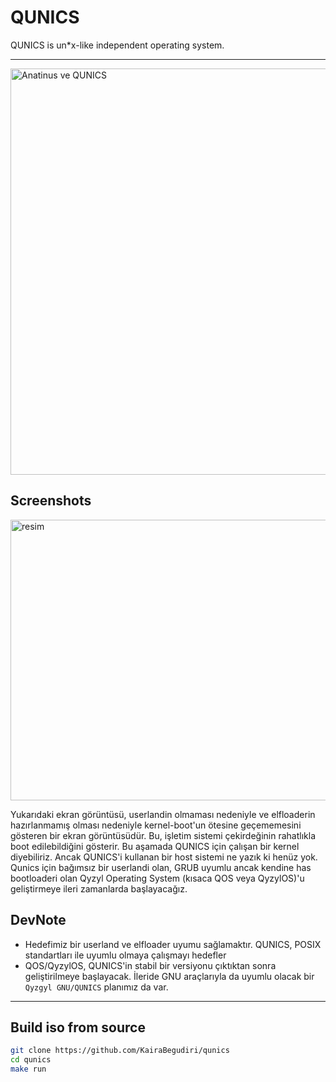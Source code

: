 # QUNICS
QUNICS is un*x-like independent operating system. 
<hr>
<img width="1600" height="650" alt="Anatinus ve QUNICS" src="https://github.com/user-attachments/assets/942b0d27-63db-44d8-a15b-1924a7e18f97" />

## Screenshots
<img width="822" height="449" alt="resim" src="https://github.com/user-attachments/assets/0745882c-824d-4c89-afeb-bc059fb07380" />

Yukarıdaki ekran görüntüsü, userlandin olmaması nedeniyle ve elfloaderin hazırlanmamış olması nedeniyle kernel-boot'un ötesine geçememesini gösteren bir ekran görüntüsüdür. 
Bu, işletim sistemi çekirdeğinin rahatlıkla boot edilebildiğini gösterir. Bu aşamada QUNICS için çalışan bir kernel diyebiliriz. Ancak QUNICS'i kullanan bir host sistemi ne yazık ki henüz yok. 
Qunics için bağımsız bir userlandi olan, GRUB uyumlu ancak kendine has bootloaderi olan Qyzyl Operating System (kısaca QOS veya QyzylOS)'u geliştirmeye ileri zamanlarda başlayacağız.

## DevNote
- Hedefimiz bir userland ve elfloader uyumu sağlamaktır. QUNICS, POSIX standartları ile uyumlu olmaya çalışmayı hedefler
- QOS/QyzylOS, QUNICS'in stabil bir versiyonu çıktıktan sonra geliştirilmeye başlayacak. İleride GNU araçlarıyla da uyumlu olacak bir `Qyzgyl GNU/QUNICS` planımız da var.

<hr>

## Build iso from source
```bash
git clone https://github.com/KairaBegudiri/qunics
cd qunics
make run
```
